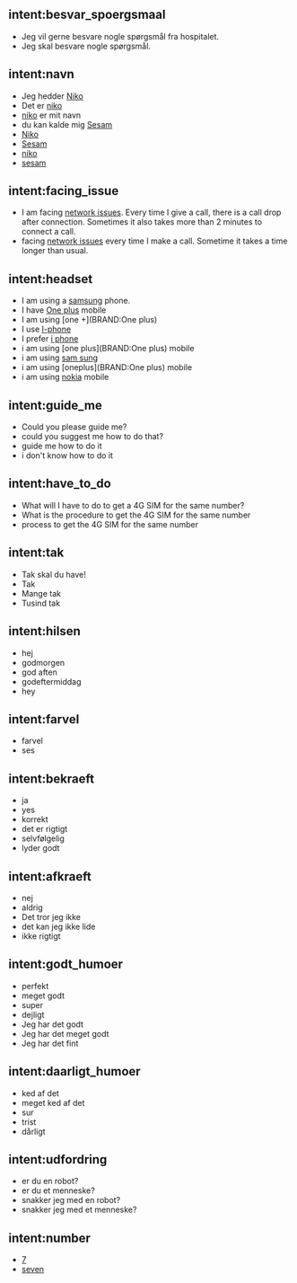 ## intent:besvar_spoergsmaal
- Jeg vil gerne besvare nogle spørgsmål fra hospitalet.
- Jeg skal besvare nogle spørgsmål.

## intent:navn
- Jeg hedder [Niko](NAME)
- Det er [niko](NAME:Niko)
- [niko](NAME:Niko) er mit navn
- du kan kalde mig [Sesam](NAME)
- [Niko](NAME)
- [Sesam](NAME)
- [niko](NAME:Niko)
- [sesam](NAME:Sesam)

## intent:facing_issue
- I am facing [network issues](NETWORK). Every time I give a call, there is a call drop after connection. Sometimes it also takes more than 2 minutes to connect a call.
- facing [network issues](NETWORK) every time I make a call. Sometime it takes a time longer than usual.

## intent:headset
- I am using a [samsung](BRAND:samsung) phone.
- I have [One plus](BRAND) mobile
- I am using [one +](BRAND:One plus)
- I use [I-phone](BRAND)
- I prefer [i phone](BRAND:I-phone)
- i am using [one plus](BRAND:One plus) mobile
- i am using [sam sung](BRAND:samsung)
- i am using [oneplus](BRAND:One plus) mobile
- i am using [nokia](BRAND) mobile

## intent:guide_me
- Could you please guide me?
- could you suggest me how to do that?
- guide me how to do it
- i don't know how to do it

## intent:have_to_do
- What will I have to do to get a 4G SIM for the same number?
- What is the procedure to get the 4G SIM for the same number
- process to get the 4G SIM for the same number

## intent:tak
- Tak skal du have!
- Tak
- Mange tak
- Tusind tak

## intent:hilsen
- hej
- godmorgen
- god aften
- godeftermiddag
- hey

## intent:farvel
- farvel
- ses 

## intent:bekraeft
- ja
- yes
- korrekt
- det er rigtigt
- selvfølgelig
- lyder godt

## intent:afkraeft
- nej
- aldrig
- Det tror jeg ikke
- det kan jeg ikke lide
- ikke rigtigt

## intent:godt_humoer
- perfekt
- meget godt
- super
- dejligt
- Jeg har det godt
- Jeg har det meget godt
- Jeg har det fint

## intent:daarligt_humoer
- ked af det
- meget ked af det
- sur
- trist
- dårligt

## intent:udfordring
- er du en robot?
- er du et menneske?
- snakker jeg med en robot?
- snakker jeg med et menneske?

## intent:number
- [7](num:7)
- [seven](num:7)
